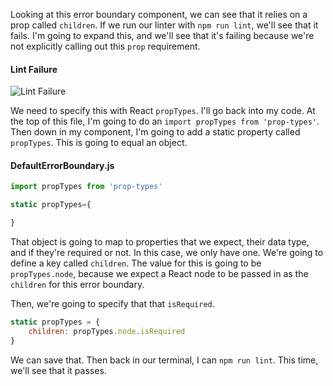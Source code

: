 Looking at this error boundary component, we can see that it relies on a prop called `children`. If we run our linter with `npm run lint`, we'll see that it fails. I'm going to expand this, and we'll see that it's failing because we're not explicitly calling out this `prop` requirement.

#### Lint Failure
![Lint Failure](http://res.cloudinary.com/dg3gyk0gu/image/upload/v1543563599/transcript-images/react-define-prop-types-for-a-react-class-component-lint-fail.png)

We need to specify this with React `propTypes`. I'll go back into my code. At the top of this file, I'm going to do an `import propTypes from 'prop-types'`. Then down in my component, I'm going to add a static property called `propTypes`. This is going to equal an object.

#### DefaultErrorBoundary.js
```javascript
import propTypes from 'prop-types'

static propTypes={

}
```

That object is going to map to properties that we expect, their data type, and if they're required or not. In this case, we only have one. We're going to define a key called `children`. The value for this is going to be `propTypes.node`, because we expect a React node to be passed in as the `children` for this error boundary.

Then, we're going to specify that that `isRequired`.

```javascript
static propTypes = {
    children: propTypes.node.isRequired
}
```
We can save that. Then back in our terminal, I can `npm run lint`. This time, we'll see that it passes.
